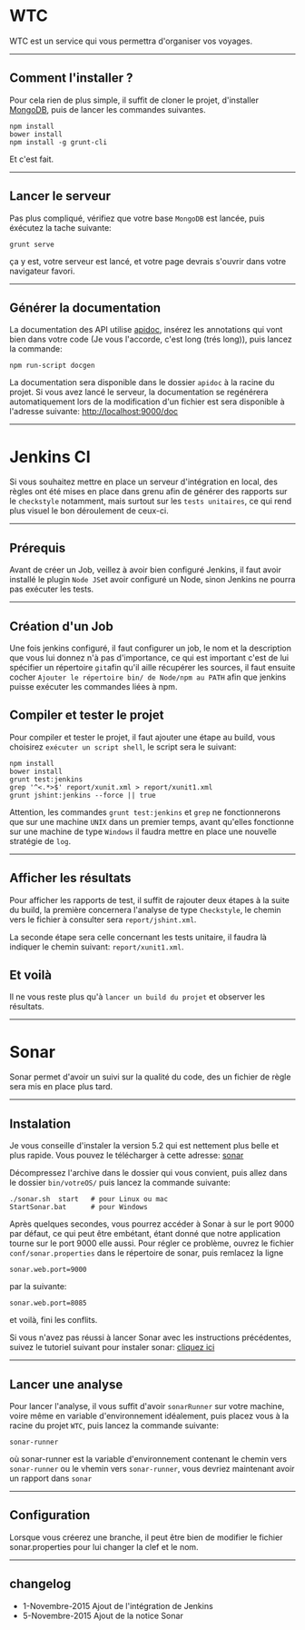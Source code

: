 # WTC

WTC est un service qui vous permettra d'organiser vos voyages.

----
## Comment l'installer ?

Pour cela rien de plus simple, il suffit de cloner le projet, d'installer [MongoDB](https://www.mongodb.org/), puis de lancer les commandes suivantes.

    npm install
    bower install
    npm install -g grunt-cli
Et c'est fait.

----
## Lancer le serveur
Pas plus compliqué, vérifiez que votre base ``MongoDB`` est lancée, puis éxécutez la tache suivante:
 
    grunt serve

ça y est, votre serveur est lancé, et votre page devrais s'ouvrir dans votre navigateur favori.

----
## Générer la documentation

La documentation des API utilise [apidoc](https://apidocjs.com), insérez les annotations qui vont bien dans votre code (Je vous l'accorde, c'est long (trés long)), puis lancez la commande:

    npm run-script docgen
La documentation sera disponible dans le dossier ``apidoc`` à la racine du projet. Si vous avez lancé le serveur, la documentation se regénérera automatiquement lors de la modification d'un fichier est sera disponible à l'adresse suivante: [http://localhost:9000/doc](http://localhost:9000/doc)


---
# Jenkins CI

Si vous souhaitez mettre en place un serveur d'intégration en local, des règles ont été mises en place dans grenu afin de générer des rapports sur le `checkstyle` notamment, mais surtout sur les `tests unitaires`, ce qui rend plus visuel le bon déroulement de ceux-ci.

---
## Prérequis

Avant de créer un Job, veillez à avoir bien configuré Jenkins, il faut avoir installé le plugin `Node JS`et avoir configuré un Node, sinon Jenkins ne pourra pas exécuter les tests.

---
## Création d'un Job

Une fois jenkins configuré, il faut configurer un job, le nom et la description que vous lui donnez n'à pas d'importance, ce qui est important c'est de lui spécifier un répertoire `git`afin qu'il aille récupérer les sources, il faut ensuite cocher `Ajouter le répertoire bin/ de Node/npm au PATH` afin que jenkins puisse exécuter les commandes liées à npm.

## Compiler et tester le projet

Pour compiler et tester le projet, il faut ajouter une étape au build, vous choisirez `exécuter un script shell`, le script sera le suivant:

    npm install
    bower install
    grunt test:jenkins
    grep '^<.*>$' report/xunit.xml > report/xunit1.xml
    grunt jshint:jenkins --force || true

Attention, les commandes `grunt test:jenkins` et `grep` ne fonctionnerons que sur une machine `UNIX` dans un premier temps, avant qu'elles fonctionne sur une machine de type `Windows` il faudra mettre en place une nouvelle stratégie de `log`.

---
## Afficher les résultats

Pour afficher les rapports de test, il suffit de rajouter deux étapes à la suite du build, la première concernera l'analyse de type `Checkstyle`, le chemin vers le fichier à consulter sera `report/jshint.xml`.

La seconde étape sera celle concernant les tests unitaire, il faudra là indiquer le chemin suivant: `report/xunit1.xml`.

## Et voilà

Il ne vous reste plus qu'à `lancer un build du projet` et observer les résultats.


---
# Sonar

Sonar permet d'avoir un suivi sur la qualité du code, des un fichier de règle sera mis en place plus tard.

---
## Instalation

Je vous conseille d'instaler la version 5.2 qui est nettement plus belle et plus rapide. Vous pouvez le télécharger à cette adresse: [sonar](http://www.sonarqube.org/downloads/)

Décompressez l'archive dans le dossier qui vous convient, puis allez dans le dossier `bin/votreOS/` puis lancez la commande suivante: 

    ./sonar.sh  start   # pour Linux ou mac
    StartSonar.bat      # pour Windows

Après quelques secondes, vous pourrez accéder à Sonar à sur le port 9000 par défaut, ce qui peut être embétant, étant donné que notre application tourne sur le port 9000 elle aussi.
Pour régler ce problème, ouvrez le fichier `conf/sonar.properties` dans le répertoire de sonar, puis remlacez la ligne 

    sonar.web.port=9000

par la suivante:

    sonar.web.port=8085

et voilà, fini les conflits.

Si vous n'avez pas réussi à lancer Sonar avec les instructions précédentes, suivez le tutoriel suivant pour instaler sonar: [cliquez ici](http://docs.sonarqube.org/display/SONAR/Get+Started+in+Two+Minutes)

---
## Lancer une analyse

Pour lancer l'analyse, il vous suffit d'avoir `sonarRunner` sur votre machine, voire même en variable d'environnement idéalement, puis placez vous à la racine du projet `WTC`, puis lancez la commande suivante:

    sonar-runner

où sonar-runner est la variable d'environnement contenant le chemin vers `sonar-runner` ou le vhemin vers `sonar-runner`,
vous devriez maintenant avoir un rapport dans `sonar`


---
## Configuration

Lorsque vous créerez une branche, il peut être bien de modifier le fichier sonar.properties pour lui changer la clef et le nom.

----
## changelog
* 1-Novembre-2015 Ajout de l'intégration de Jenkins
* 5-Novembre-2015 Ajout de la notice Sonar
